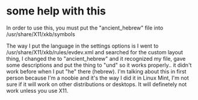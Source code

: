 # some help with this

In order to use this, you must put the "ancient_hebrew" file into /usr/share/X11/xkb/symbols  

The way I put the language in the settings options is I went to /usr/share/X11/xkb/rules/evdev.xml and searched for the custom layout thing, I changed the <name> to "ancient_hebrew" and it recognized my file, gave some descriptions and put the <iso639Id> thing to "und" so it works properly.. it didn't work before when I put "he" there (hebrew).
I'm talking about this in first person because I'm a noobie and it's the way I did it in Linux Mint, I'm not sure if it will work on other distributions or desktops.
It will definetely not work unless you use X11.
